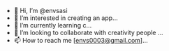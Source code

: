 - 👋 Hi, I’m @envsasi
- 👀 I’m interested in creating an app...
- 🌱 I’m currently learning c...
- 💞️ I’m looking to collaborate with creativity people ...
- 📫 How to reach me [envs0003@gmail.com]...

<!---
envsasi/envsasi is a ✨ special ✨ repository because its `README.md` (this file) appears on your GitHub profile.
You can click the Preview link to take a look at your changes.
--->
